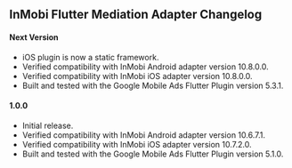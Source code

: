 ## InMobi Flutter Mediation Adapter Changelog

#### Next Version
* iOS plugin is now a static framework.
* Verified compatibility with InMobi Android adapter version 10.8.0.0.
* Verified compatibility with InMobi iOS adapter version 10.8.0.0.
* Built and tested with the Google Mobile Ads Flutter Plugin version 5.3.1.

#### 1.0.0
* Initial release.
* Verified compatibility with InMobi Android adapter version 10.6.7.1.
* Verified compatibility with InMobi iOS adapter version 10.7.2.0.
* Built and tested with the Google Mobile Ads Flutter Plugin version 5.1.0.
